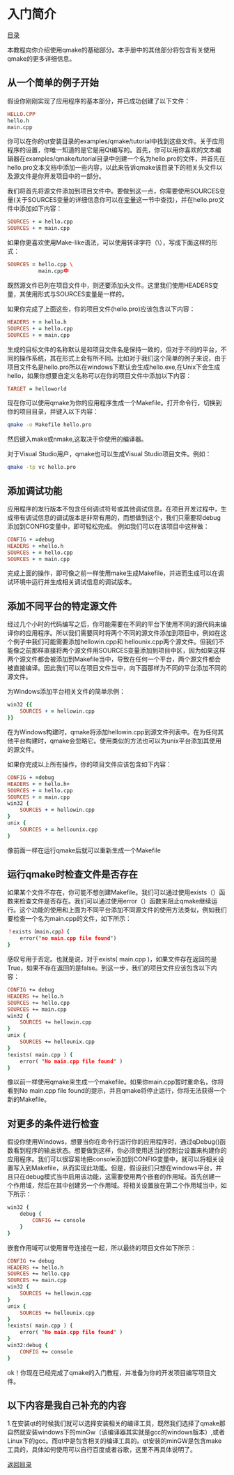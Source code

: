 # 入门简介

[目录](.\SUMMAY.md)

本教程向你介绍使用qmake的基础部分。本手册中的其他部分将包含有关使用qmake的更多详细信息。

## 从一个简单的例子开始

假设你刚刚实现了应用程序的基本部分，并已成功创建了以下文件：

```.pro
HELLO.CPP
hello.h
main.cpp
```

你可以在你的qt安装目录的examples/qmake/tutorial中找到这些文件。关于应用程序的设置，你唯一知道的是它是用Qt编写的。首先，你可以用你喜欢的文本编辑器在examples/qmake/tutorial目录中创建一个名为hello.pro的文件，并首先在hello.pro文本文档中添加一些内容，以此来告诉qmake该目录下的相关头文件以及源文件是你开发项目中的一部分。

我们将首先将源文件添加到项目文件中。要做到这一点，你需要使用SOURCES变量(关于SOURCES变量的详细信息你可以在[变量](.\Variable.md)这一节中查找)，并在hello.pro文件中添加如下内容：

```.pro
SOURCES + = hello.cpp
SOURCES + = main.cpp
```

如果你更喜欢使用Make-like语法，可以使用转译字符（\），写成下面这样的形式：

```.pro
SOURCES = hello.cpp \
          main.cpp中
```

既然源文件已列在项目文件中，则还要添加头文件。这里我们使用HEADERS变量，其使用形式与SOURCES变量是一样的。

如果你完成了上面这些，你的项目文件(hello.pro)应该包含以下内容：

```.pro
HEADERS + = hello.h
SOURCES + = hello.cpp
SOURCES + = main.cpp
```

生成的目标文件的名称默认是和项目文件名是保持一致的，但对于不同的平台，不同的操作系统，其在形式上会有所不同。比如对于我们这个简单的例子来说，由于项目文件名是hello.pro所以在windows下默认会生成hello.exe,在Unix下会生成hello，如果你想要自定义名称可以在你的项目文件中添加以下内容：

```.pro
TARGET = helloworld
```

现在你可以使用qmake为你的应用程序生成一个Makefile。打开命令行，切换到你的项目目录，并键入以下内容：

```bash
qmake -o Makefile hello.pro
```

然后键入make或nmake,这取决于你使用的编译器。

对于Visual Studio用户，qmake也可以生成Visual Studio项目文件。例如：

```bash
qmake -tp vc hello.pro
```

## 添加调试功能

应用程序的发行版本不包含任何调试符号或其他调试信息。在项目开发过程中，生成带有调试信息的调试版本是非常有用的，而想做到这个，我们只需要将debug添加到CONFIG变量中，即可轻松完成。
例如我们可以在该项目中这样做：

```.pro
CONFIG + =debug
HEADERS + =hello.h
SOURCES + = hello.cpp
SOURCES + = main.cpp
```

完成上面的操作，即可像之前一样使用make生成Makefile，并进而生成可以在调试环境中运行并生成相关调试信息的调试版本。

## 添加不同平台的特定源文件

经过几个小时的代码编写之后，你可能需要在不同的平台下使用不同的源代码来编译你的应用程序。所以我们需要同时将两个不同的源文件添加到项目中，例如在这个例子中我们可能需要添加hellowin.cpp和 hellounix.cpp两个源文件。但我们不能像之前那样直接将两个源文件用SOURCES变量添加到项目中区，因为如果这样两个源文件都会被添加到Makefile当中，导致在任何一个平台，两个源文件都会被直接编译。因此我们可以在项目文件当中，向下面那样为不同的平台添加不同的源文件。

为Windows添加平台相关文件的简单示例：

```.pro
win32 {{
    SOURCES + = hellowin.cpp
}}
```

在为Windows构建时，qmake将添加hellowin.cpp到源文件列表中。在为任何其他平台构建时，qmake会忽略它。使用类似的方法也可以为unix平台添加其使用的源文件。

如果你完成以上所有操作，你的项目文件应该包含如下内容：

```.pro
CONFIG + =debug
HEADERS + = hello.h+ 
SOURCES + = hello.cpp 
SOURCES + = main.cpp
win32 {
    SOURCES + = hellowin.cpp
}
unix {
    SOURCES + = hellounix.cpp
}
```

像前面一样在运行qmake后就可以重新生成一个Makefile

## 运行qmake时检查文件是否存在

如果某个文件不存在，你可能不想创建Makefile。我们可以通过使用exists（）函数来检查文件是否存在。我们可以通过使用error（）函数来阻止qmake继续运行。这个功能的使用和上面为不同平台添加不同源文件的使用方法类似，例如我们要检查一个名为main.cpp的文件，如下所示：

```.pro
！exists（main.cpp）{
    error("no main.cpp file found")
}
```

感叹号用于否定。也就是说，对于exists( main.cpp )，如果文件存在返回的是True，如果不存在返回的是false。到这一步，我们的项目文件应该包含以下内容：

```.pro
CONFIG += debug
HEADERS += hello.h
SOURCES += hello.cpp
SOURCES += main.cpp
win32 {
    SOURCES += hellowin.cpp
}
unix {
    SOURCES += hellounix.cpp
}
!exists( main.cpp ) {
    error( "No main.cpp file found" )
}
```

像以前一样使用qmake来生成一个makefile。如果你main.cpp暂时重命名，你将看到No main.cpp file found的提示，并且qmake将停止运行，你将无法获得一个新的Makefile。

## 对更多的条件进行检查

假设你使用Windows，想要当你在命令行运行你的应用程序时，通过qDebug()函数看到程序的输出状态。想要做到这样，你必须使用适当的控制台设置来构建你的应用程序。我们可以很容易地把console添加到CONFIG变量中，就可以将相关设置写入到Makefile，从而实现此功能。但是，假设我们只想在windows平台，并且只在debug模式当中启用该功能，这需要使用两个嵌套的作用域。首先创建一个作用域，然后在其中创建另一个作用域。将相关设置放在第二个作用域当中，如下所示：

```.pro
win32 {
    debug {
        CONFIG += console
    }
}
```

嵌套作用域可以使用冒号连接在一起，所以最终的项目文件如下所示：

```.pro
CONFIG += debug
HEADERS += hello.h
SOURCES += hello.cpp
SOURCES += main.cpp
win32 {
    SOURCES += hellowin.cpp
}
unix {
    SOURCES += hellounix.cpp
}
!exists( main.cpp ) {
    error( "No main.cpp file found" )
}
win32:debug {
    CONFIG += console
}
```

ok！你现在已经完成了qmake的入门教程，并准备为你的开发项目编写项目文件。

## 以下内容是我自己补充的内容

1.在安装qt的时候我们就可以选择安装相关的编译工具，既然我们选择了qmake那自然就安装windows下的minGw（该编译器其实就是gcc的windows版本）,或者Linux下的gcc。而qt中是包含相关的编译工具的。qt安装的minGW是包含make工具的，具体如何使用可以自行百度或者谷歌，这里不再具体说明了。

[返回目录](.\SUMMAY.md)